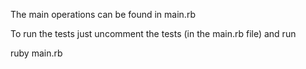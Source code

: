 The main operations can be found in main.rb

To run the tests just uncomment the tests (in the main.rb file) and run

ruby main.rb